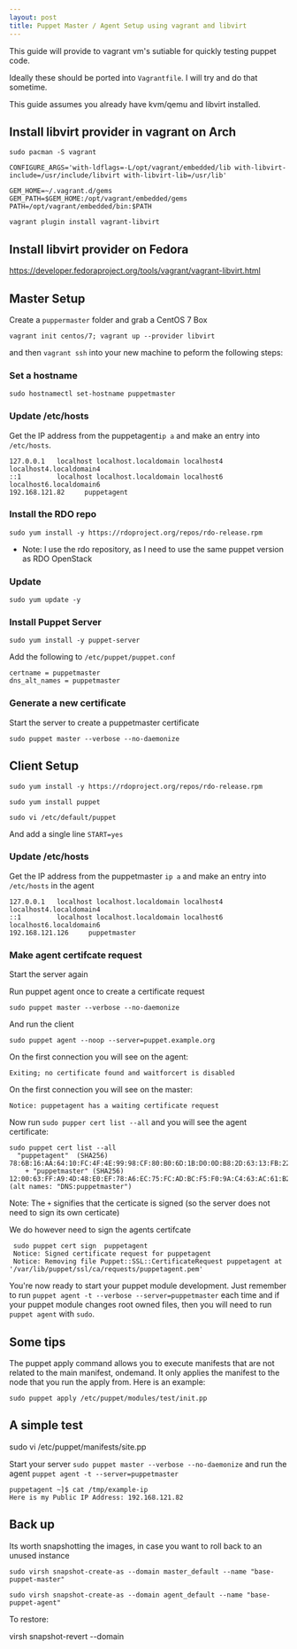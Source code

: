 ```yaml
---
layout: post
title: Puppet Master / Agent Setup using vagrant and libvirt
---
```


This guide will provide to vagrant vm's sutiable for quickly testing puppet code.

Ideally these should be ported into `Vagrantfile`. I will try and do that sometime.

This guide assumes you already have kvm/qemu and libvirt installed.

## Install libvirt provider in vagrant on Arch



```
sudo pacman -S vagrant

CONFIGURE_ARGS='with-ldflags=-L/opt/vagrant/embedded/lib with-libvirt-include=/usr/include/libvirt with-libvirt-lib=/usr/lib'

GEM_HOME=~/.vagrant.d/gems GEM_PATH=$GEM_HOME:/opt/vagrant/embedded/gems PATH=/opt/vagrant/embedded/bin:$PATH

vagrant plugin install vagrant-libvirt
```

## Install libvirt provider on Fedora

https://developer.fedoraproject.org/tools/vagrant/vagrant-libvirt.html

## Master Setup

Create a `puppermaster` folder and grab a CentOS 7 Box

`vagrant init centos/7; vagrant up --provider libvirt`

and then `vagrant ssh` into your new machine to peform the following steps:

### Set a hostname

```
sudo hostnamectl set-hostname puppetmaster
```

### Update /etc/hosts

Get the IP address from the puppetagent`ip a` and make an entry into `/etc/hosts`.

```
127.0.0.1   localhost localhost.localdomain localhost4 localhost4.localdomain4
::1         localhost localhost.localdomain localhost6 localhost6.localdomain6
192.168.121.82     puppetagent
```

### Install the RDO repo

```
sudo yum install -y https://rdoproject.org/repos/rdo-release.rpm
```
* Note: I use the rdo repository, as I need to use the same puppet version as RDO OpenStack

### Update

```
sudo yum update -y
```

### Install Puppet Server

```
sudo yum install -y puppet-server
```

Add the following to `/etc/puppet/puppet.conf`

```
certname = puppetmaster
dns_alt_names = puppetmaster
```

### Generate a new certificate

Start the server to create a puppetmaster certificate

```
sudo puppet master --verbose --no-daemonize
```

## Client Setup

```
sudo yum install -y https://rdoproject.org/repos/rdo-release.rpm
```

```
sudo yum install puppet
```

```
sudo vi /etc/default/puppet
```

And add a single line `START=yes`

### Update /etc/hosts

Get the IP address from the puppetmaster `ip a` and make an entry into `/etc/hosts` in the agent

```
127.0.0.1   localhost localhost.localdomain localhost4 localhost4.localdomain4
::1         localhost localhost.localdomain localhost6 localhost6.localdomain6
192.168.121.126     puppetmaster
```

### Make agent certifcate request


Start the server again

Run puppet agent once to create a certificate request

```
sudo puppet master --verbose --no-daemonize
```

And run the client

```
sudo puppet agent --noop --server=puppet.example.org
```

On the first connection you will see on the agent:

`Exiting; no certificate found and waitforcert is disabled`


On the first connection you will see on the master:

`Notice: puppetagent has a waiting certificate request`

Now run `sudo pupper cert list --all` and you will see the agent certificate:

```
sudo puppet cert list --all
  "puppetagent"  (SHA256) 78:6B:16:AA:64:10:FC:4F:4E:99:98:CF:80:B0:6D:1B:D0:0D:B8:2D:63:13:FB:22:87:1D:C8:06:22:7B:0A:85
    + "puppetmaster" (SHA256) 12:00:63:FF:A9:4D:48:E0:EF:78:A6:EC:75:FC:AD:BC:F5:F0:9A:C4:63:AC:61:B2:AE:39:80:96:57:A6:A6:60 (alt names: "DNS:puppetmaster")
```

Note: The `+` signifies that the certicate is signed (so the server does not need to sign its own certicate)

We do however need to sign the agents certifcate

```
 sudo puppet cert sign  puppetagent
 Notice: Signed certificate request for puppetagent
 Notice: Removing file Puppet::SSL::CertificateRequest puppetagent at '/var/lib/puppet/ssl/ca/requests/puppetagent.pem'
```

You're now ready to start your puppet module development. Just remember to run `puppet agent -t --verbose --server=puppetmaster` each time and if your puppet module changes root owned files, then you will need to run `puppet agent` with `sudo`.

## Some tips

The puppet apply command allows you to execute manifests that are not related to the main manifest, ondemand. It only applies the manifest to the node that you run the apply from. Here is an example:

`sudo puppet apply /etc/puppet/modules/test/init.pp`

## A simple test

sudo vi /etc/puppet/manifests/site.pp

Start your server `sudo puppet master --verbose --no-daemonize` and run the agent `puppet agent -t --server=puppetmaster`

```
puppetagent ~]$ cat /tmp/example-ip
Here is my Public IP Address: 192.168.121.82
```

## Back up

Its worth snapshotting the images, in case you want to roll back to an unused instance

`sudo virsh snapshot-create-as --domain master_default --name "base-puppet-master"`

`sudo virsh snapshot-create-as --domain agent_default --name "base-puppet-agent"`

To restore:

virsh snapshot-revert --domain <vm-name> <snapshot-name>

